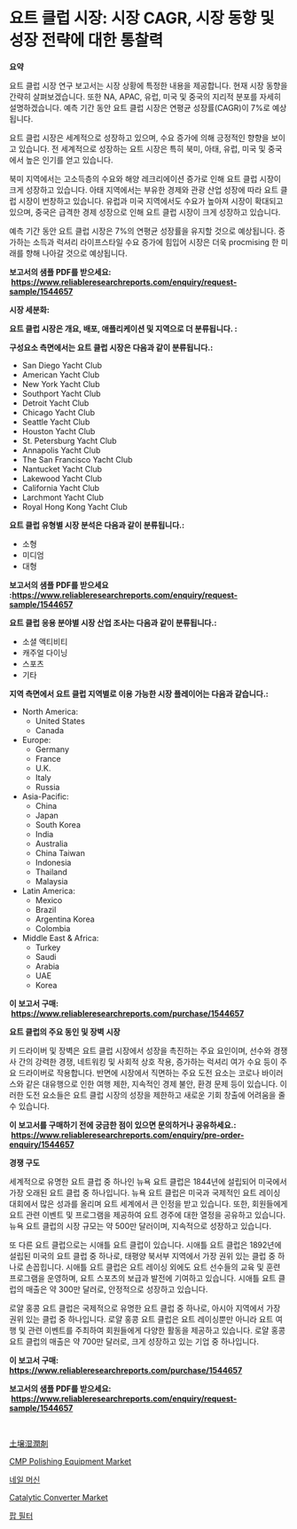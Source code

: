 <p><h1>요트 클럽 시장: 시장 CAGR, 시장 동향 및 성장 전략에 대한 통찰력</h1></p><p><strong>요약</strong></p>
<p><p>요트 클럽 시장 연구 보고서는 시장 상황에 특정한 내용을 제공합니다. 현재 시장 동향을 간략히 살펴보겠습니다. 또한 NA, APAC, 유럽, 미국 및 중국의 지리적 분포를 자세히 설명하겠습니다. 예측 기간 동안 요트 클럽 시장은 연평균 성장률(CAGR)이 7%로 예상됩니다.</p><p>요트 클럽 시장은 세계적으로 성장하고 있으며, 수요 증가에 의해 긍정적인 향향을 보이고 있습니다. 전 세계적으로 성장하는 요트 시장은 특히 북미, 아태, 유럽, 미국 및 중국에서 높은 인기를 얻고 있습니다.</p><p>북미 지역에서는 고소득층의 수요와 해양 레크리에이션 증가로 인해 요트 클럽 시장이 크게 성장하고 있습니다. 아태 지역에서는 부유한 경제와 관광 산업 성장에 따라 요트 클럽 시장이 번창하고 있습니다. 유럽과 미국 지역에서도 수요가 높아져 시장이 확대되고 있으며, 중국은 급격한 경제 성장으로 인해 요트 클럽 시장이 크게 성장하고 있습니다.</p><p>예측 기간 동안 요트 클럽 시장은 7%의 연평균 성장률을 유지할 것으로 예상됩니다. 증가하는 소득과 럭셔리 라이프스타일 수요 증가에 힘입어 시장은 더욱 procmising 한 미래를 향해 나아갈 것으로 예상됩니다.</p></p>
<p><strong>보고서의 샘플 PDF를 받으세요: &nbsp;<a href="https://www.reliableresearchreports.com/enquiry/request-sample/1544657">https://www.reliableresearchreports.com/enquiry/request-sample/1544657</a></strong></p>
<p><strong>시장 세분화:</strong></p>
<p><strong> 요트 클럽 시장은 개요, 배포, 애플리케이션 및 지역으로 더 분류됩니다. :</strong></p>
<p><strong>구성요소 측면에서는 요트 클럽 시장은 다음과 같이 분류됩니다.:</strong></p>
<p><ul><li>San Diego Yacht Club</li><li>American Yacht Club</li><li>New York Yacht Club</li><li>Southport Yacht Club</li><li>Detroit Yacht Club</li><li>Chicago Yacht Club</li><li>Seattle Yacht Club</li><li>Houston Yacht Club</li><li>St. Petersburg Yacht Club</li><li>Annapolis Yacht Club</li><li>The San Francisco Yacht Club</li><li>Nantucket Yacht Club</li><li>Lakewood Yacht Club</li><li>California Yacht Club</li><li>Larchmont Yacht Club</li><li>Royal Hong Kong Yacht Club</li></ul></p>
<p><strong> 요트 클럽 유형별 시장 분석은 다음과 같이 분류됩니다.:</strong></p>
<p><ul><li>소형</li><li>미디엄</li><li>대형</li></ul></p>
<p><strong>보고서의 샘플 PDF를 받으세요 :<a href="https://www.reliableresearchreports.com/enquiry/request-sample/1544657">https://www.reliableresearchreports.com/enquiry/request-sample/1544657</a></strong></p>
<p><strong> 요트 클럽 응용 분야별 시장 산업 조사는 다음과 같이 분류됩니다.:</strong></p>
<p><ul><li>소셜 액티비티</li><li>캐주얼 다이닝</li><li>스포츠</li><li>기타</li></ul></p>
<p><strong>지역 측면에서 요트 클럽 지역별로 이용 가능한 시장 플레이어는 다음과 같습니다.:</strong></p>
<p><ul>
    <li>
        North America:
        <ul>
            <li>United States</li>
            <li>Canada</li>
        </ul>
    </li>
    <li>
        Europe:
        <ul>
            <li>Germany</li>
            <li>France</li>
            <li>U.K.</li>
            <li>Italy</li>
            <li>Russia</li>
        </ul>
    </li>
    <li>
        Asia-Pacific:
        <ul>
            <li>China</li>
            <li>Japan</li>
            <li>South Korea</li>
            <li>India</li>
            <li>Australia</li>
            <li>China Taiwan</li>
            <li>Indonesia</li>
            <li>Thailand</li>
            <li>Malaysia</li>
        </ul>
    </li>
    <li>
        Latin America:
        <ul>
            <li>Mexico</li>
            <li>Brazil</li>
            <li>Argentina Korea</li>
            <li>Colombia</li>
        </ul>
    </li>
    <li>
        Middle East & Africa:
        <ul>
            <li>Turkey</li>
            <li>Saudi</li>
            <li>Arabia</li>
            <li>UAE</li>
            <li>Korea</li>
        </ul>
    </li>
    </ul></p>
<p><strong>이 보고서 구매: &nbsp;<a href="https://www.reliableresearchreports.com/purchase/1544657">https://www.reliableresearchreports.com/purchase/1544657</a></strong></p>
<p><strong>요트 클럽의 주요 동인 및 장벽 시장</strong></p>
<p><p>키 드라이버 및 장벽은 요트 클럽 시장에서 성장을 촉진하는 주요 요인이며, 선수와 경쟁사 간의 강력한 경쟁, 네트워킹 및 사회적 상호 작용, 증가하는 럭셔리 여가 수요 등이 주요 드라이버로 작용합니다. 반면에 시장에서 직면하는 주요 도전 요소는 코로나 바이러스와 같은 대유행으로 인한 여행 제한, 지속적인 경제 불안, 환경 문제 등이 있습니다. 이러한 도전 요소들은 요트 클럽 시장의 성장을 제한하고 새로운 기회 창출에 어려움을 줄 수 있습니다.</p></p>
<p><strong>이 보고서를 구매하기 전에 궁금한 점이 있으면 문의하거나 공유하세요.: &nbsp;<a href="https://www.reliableresearchreports.com/enquiry/pre-order-enquiry/1544657">https://www.reliableresearchreports.com/enquiry/pre-order-enquiry/1544657</a></strong></p>
<p><strong>경쟁 구도</strong></p>
<p><p>세계적으로 유명한 요트 클럽 중 하나인 뉴욕 요트 클럽은 1844년에 설립되어 미국에서 가장 오래된 요트 클럽 중 하나입니다. 뉴욕 요트 클럽은 미국과 국제적인 요트 레이싱 대회에서 많은 성과를 올리며 요트 세계에서 큰 인정을 받고 있습니다. 또한, 회원들에게 요트 관련 이벤트 및 프로그램을 제공하여 요트 경주에 대한 열정을 공유하고 있습니다. 뉴욕 요트 클럽의 시장 규모는 약 500만 달러이며, 지속적으로 성장하고 있습니다.</p><p>또 다른 요트 클럽으로는 시애틀 요트 클럽이 있습니다. 시애틀 요트 클럽은 1892년에 설립된 미국의 요트 클럽 중 하나로, 태평양 북서부 지역에서 가장 권위 있는 클럽 중 하나로 손꼽힙니다. 시애틀 요트 클럽은 요트 레이싱 외에도 요트 선수들의 교육 및 훈련 프로그램을 운영하며, 요트 스포츠의 보급과 발전에 기여하고 있습니다. 시애틀 요트 클럽의 매출은 약 300만 달러로, 안정적으로 성장하고 있습니다.</p><p>로얄 홍콩 요트 클럽은 국제적으로 유명한 요트 클럽 중 하나로, 아시아 지역에서 가장 권위 있는 클럽 중 하나입니다. 로얄 홍콩 요트 클럽은 요트 레이싱뿐만 아니라 요트 여행 및 관련 이벤트를 주최하여 회원들에게 다양한 활동을 제공하고 있습니다. 로얄 홍콩 요트 클럽의 매출은 약 700만 달러로, 크게 성장하고 있는 기업 중 하나입니다.</p></p>
<p><strong>이 보고서 구매: &nbsp; <a href="https://www.reliableresearchreports.com/purchase/1544657">https://www.reliableresearchreports.com/purchase/1544657</a></strong></p>
<p><strong>보고서의 샘플 PDF를 받으세요: &nbsp;<a href="https://www.reliableresearchreports.com/enquiry/request-sample/1544657">https://www.reliableresearchreports.com/enquiry/request-sample/1544657</a></strong><strong></strong></p>
<p>&nbsp;</p>
<p><p><a href="https://medium.com/@vedakuvlis2023/%E5%9C%9F%E5%A3%8C%E6%B9%BF%E6%BD%A4%E5%89%A4%E5%B8%82%E5%A0%B4%E3%81%AF-%E5%B8%82%E5%A0%B4%E3%82%B7%E3%82%A7%E3%82%A2-%E5%B8%82%E5%A0%B4%E3%83%88%E3%83%AC%E3%83%B3%E3%83%89-%E5%B8%82%E5%A0%B4%E6%88%90%E9%95%B7%E3%81%AB%E9%96%A2%E3%81%99%E3%82%8B%E6%83%85%E5%A0%B1%E3%82%92%E6%8F%90%E4%BE%9B%E3%81%97%E3%81%BE%E3%81%99-a6a41e79c015">土壌湿潤剤</a></p><p><a href="https://view.publitas.com/reportprime-1/cmp-polishing-equipment-market-size-growth-outlook-from-2024-to-2031-projecting-at-markets-trends-analysis-by-application-regional-outlook-and-revenue/">CMP Polishing Equipment Market</a></p><p><a href="https://github.com/bunxhcci35271755/Market-Research-Report-List-1/blob/main/140202213654.md">네일 머신</a></p><p><a href="https://issuu.com/reportprime-2/docs/catalytic-converter-market-size-2030.pptx">Catalytic Converter Market</a></p><p><a href="https://github.com/fredrickeglers/Market-Research-Report-List-1/blob/main/935389913655.md">팝 필터</a></p></p>